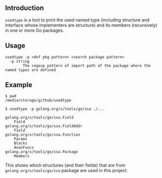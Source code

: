 ## Introduction

`usedtype` is a tool to print the used named type (including structure and interface whose implementers are structure) and its members (recursively) in one or more Go packages.

## Usage

```shell
usedtype -p <def pkg pattern> <search package pattern>                                    
  -p string                                                                               
        The regexp pattern of import path of the package where the named types are defined
```

## Example

```shell
$ pwd                         
/media/storage/github/usedtype 

$ usedtype -p golang.org/x/tools/go/ssa ./...
                                              
golang.org/x/tools/go/ssa.Field               
    Field                                     
golang.org/x/tools/go/ssa.FieldAddr           
    Field                                     
golang.org/x/tools/go/ssa.Function            
    Params                                    
    Blocks                                    
    AnonFuncs                                 
golang.org/x/tools/go/ssa.Package             
    Members                                   
```

This shows which structures (and their fields) that are from `golang.org/x/tools/go/ssa` package are used in this project.
